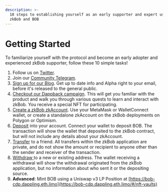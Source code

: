 ```yaml
---
description: >-
  10 steps to establishing yourself as an early supporter and expert user of
  zkBob and BOB
---
```


# Getting Started

To familiarize yourself with the protocol and become an early adopter and experienced zkBob supporter, follow these 10 simple tasks!

1. Follow us on [Twitter](https://twitter.com/zkBob\_).
2. Join our [Community Telegram](https://t.me/zkbobcommunity).
3. [Sign up for our Blog](https://blog.zkbob.com/). Get up to date info and Alpha right to your email, before it's released to the general public.
4. [Checkout our Dappback campaign](https://dappback.com/zkbob). This will get you familiar with the product and walk you through various quests to learn and interact with zkBob. You receive a special NFT for participating.
5. [Create a zkBob zkAccount](../../zkbob-app/account-creation/). Use your MetaMask or WalletConnect wallet, or create a standalone zkAccount on the zkBob deployments on Polygon or Optimism.
6. [Deposit](../../zkbob-app/deposits.md) into your account. Connect your wallet to deposit BOB. The transaction will show the wallet that deposited to the zkBob contract, but will not include any details about your zkAccount.
7. [Transfer](../../zkbob-app/transfers/) to a friend. All transfers within the zkBob application are private, and do not show the amount or recipient to anyone other than the sender and receiver of the transaction.
8. [Withdraw ](../../zkbob-app/withdrawals/)to a new or existing address. The wallet receiving a withdrawal will show the withdrawal originated from the zkBob application, but no information about who sent it or the depositing source.
9. **Advanced**: Mint BOB using a Uniswap v3 LP Position at [https://bob-cdp.dappling.eth.limo](https://bob-cdp.dappling.eth.limo/#/nft-vaults)
